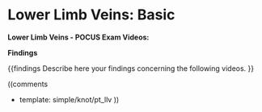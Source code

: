 # Lower Limb Veins: Basic #

**Lower Limb Veins - POCUS Exam Videos:**

**Findings**

{{findings
Describe here your findings concerning the following videos.
}}

((comments
* template: simple/knot/pt_llv
))
